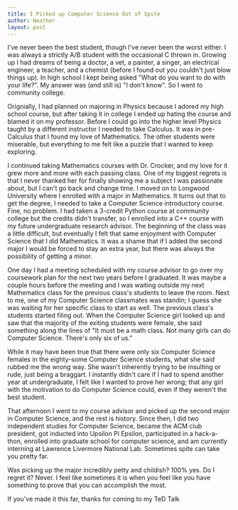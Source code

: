 ```yaml
---
title: I Picked up Computer Science Out of Spite
author: Heather
layout: post
---
```


I've never been the best student, though I've never been the worst either. I was always a strictly A/B student with the occasional C thrown in. Growing up I had dreams of being a doctor, a vet, a painter, a singer, an electrical engineer, a teacher, and a chemist (before I found out you couldn't just blow things up). In high school I kept being asked "What do you want to do with your life?". My answer was (and still is) "I don't know". So I went to community college. 

Orignially, I had planned on majoring in Physics because I adored my high school course, but after taking it in college I ended up hating the course and blamed it on my professor. Before I could go into the higher level Physics taught by a different instructor I needed to take Calculus. It was in pre-Calculus that I found my love of Mathematics. The other students were miserable, but everything to me felt like a puzzle that I wanted to keep exploring.

I continued taking Mathematics courses with Dr. Crocker, and my love for it grew more and more with each passing class. One of my biggest regrets is that I never thanked her for finally showing me a subject I was passionate about, but I can't go back and change time. I moved on to Longwood University where I enrolled with a major in Mathematics. It turns out that to get the degree, I needed to take a Computer Science introductory course. Fine, no problem. I had taken a 3-credit Python course at community college but the credits didn't transfer, so I enrolled into a C++ course with my future undergraduate research advisor. The beginning of the class was a little difficult, but eventually I felt that same enjoyment with Computer Science that I did Mathematics. It was a shame that if I added the second major I would be forced to stay an extra year, but there was always the possibility of getting a minor.

One day I had a meeting scheduled with my course advisor to go over my coursework plan for the next two years before I graduated. It was maybe a couple hours before the meeting and I was waiting outside my next Mathematics class for the previous class's students to leave the room. Next to me, one of my Computer Science classmates was standin; I guess she was waiting for her specific class to start as well. The previous class's students started filing out. When the Computer Science girl looked up and saw that the majority of the exiting students were female, she said something along the lines of "It must be a math class. Not many girls can do Computer Science. There's only six of us." 

While it may have been true that there were only six Computer Science females in the eighty-some Computer Science students, what she said rubbed me the wrong way. She wasn't inherently trying to be insulting or rude, just being a braggart. I instantly didn't care if I had to spend another year at undergraduate, I felt like I wanted to prove her wrong; that any girl with the motivation to do Computer Science could, even if they weren't the best student.

That afternoon I went to my course advisor and picked up the second major in Computer Science, and the rest is history. Since then, I did two independent studies for Computer Science, became the ACM club president, got inducted into Upsilon Pi Epsilon, participated in a hack-a-thon, enrolled into graduate school for computer science, and am currently interning at Lawrence Livermore National Lab. Sometimes spite can take you pretty far. 

Was picking up the major incredibly petty and childish? 100% yes. Do I regret it? Never. I feel like sometimes it is when you feel like you have something to prove that you can accomplish the most.

If you've made it this far, thanks for coming to my TeD Talk
